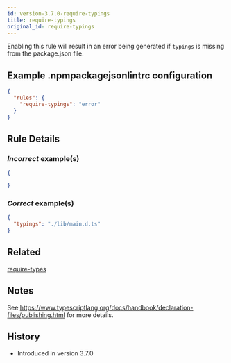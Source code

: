 ```yaml
---
id: version-3.7.0-require-typings
title: require-typings
original_id: require-typings
---
```


Enabling this rule will result in an error being generated if `typings` is missing from the package.json file.

## Example .npmpackagejsonlintrc configuration

```json
{
  "rules": {
    "require-typings": "error"
  }
}
```

## Rule Details

### *Incorrect* example(s)

```json
{

}
```

### *Correct* example(s)

```json
{
  "typings": "./lib/main.d.ts"
}
```

## Related

[require-types](rules/required-node/require-typings.md)

## Notes

See <https://www.typescriptlang.org/docs/handbook/declaration-files/publishing.html> for more details.

## History

* Introduced in version 3.7.0
